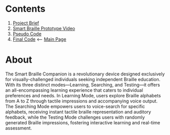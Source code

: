 #   Contents
1. [Project Brief](https://github.com/carbonvibes/Projects/blob/Smart-Braille/Conceptualisation_10b-2.pdf)
2. [Smart Braille Prototype Video](https://youtu.be/dRJUgBnrWw8)
3. [Pseudo Code](https://github.com/carbonvibes/Projects/blob/Smart-Braille/Pseudo_Code.py)
4. [Final Code](https://github.com/carbonvibes/Projects/blob/Smart-Braille/CODE_FINAL.ino)
<-- [Main Page](https://github.com/carbonvibes/Projects)
# About
The Smart Braille Companion is a revolutionary device designed exclusively for visually-challenged individuals seeking independent Braille education. With its three distinct modes—Learning, Searching, and Testing—it offers an all-encompassing learning experience that caters to individual preferences and needs.
In Learning Mode, users explore Braille alphabets from A to Z through tactile impressions and accompanying voice output. 
The Searching Mode empowers users to voice-search for specific alphabets, receiving instant tactile braille representation and auditory feedback, while the Testing Mode challenges users with randomly generated Braille impressions, fostering interactive learning and real-time assessment.

